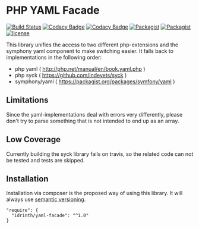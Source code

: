 # PHP YAML Facade
[![Build Status](https://travis-ci.org/Idrinth/php-yaml-facade.svg?branch=master)](https://travis-ci.org/Idrinth/php-yaml-facade)
[![Codacy Badge](https://api.codacy.com/project/badge/Grade/19fe5dde3b304ad5a90ae747b8969a2b)](https://www.codacy.com/app/Idrinth/php-yaml-facade?utm_source=github.com&amp;utm_medium=referral&amp;utm_content=Idrinth/php-yaml-facade&amp;utm_campaign=Badge_Grade)
[![Codacy Badge](https://api.codacy.com/project/badge/Coverage/19fe5dde3b304ad5a90ae747b8969a2b)](https://www.codacy.com/app/Idrinth/php-yaml-facade?utm_source=github.com&utm_medium=referral&utm_content=Idrinth/php-yaml-facade&utm_campaign=Badge_Coverage)
[![Packagist](https://img.shields.io/packagist/dt/idrinth/yaml-facade.svg)](https://packagist.org/packages/idrinth/yaml-facade)
[![Packagist](https://img.shields.io/packagist/v/idrinth/yaml-facade.svg)](https://packagist.org/packages/idrinth/yaml-facade)
[![license](https://img.shields.io/github/license/idrinth/php-yaml-facade.svg)](https://github.com/Idrinth/php-yaml-facade/blob/master/LICENSE)

This library unifies the access to two different php-extensions and the symphony yaml component to make switching easier. It falls back to implementations in the following order:

- php yaml ( http://php.net/manual/en/book.yaml.php )
- php syck ( https://github.com/indeyets/syck )
- symphony/yaml ( https://packagist.org/packages/symfony/yaml )

## Limitations

Since the yaml-implementations deal with errors very differently, please don't try to parse something that is not intended to end up as an array.

## Low Coverage

Currently building the syck library fails on travis, so the related code can not be tested and tests are skipped.

## Installation

Installation via composer is the proposed way of using this library. It will always use [semantic versioning](http://semver.org).

```
"require": {
  "idrinth/yaml-facade": "^1.0"
}
```